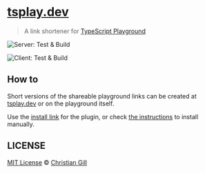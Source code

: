 # [tsplay.dev](https://tsplay.dev)

> A link shortener for [TypeScript Playground](https://www.typescriptlang.org/play)

![Server: Test & Build](https://github.com/gillchristian/tsplay.dev/workflows/Server:%20Test%20&%20Build/badge.svg)

![Client: Test & Build](https://github.com/gillchristian/tsplay.dev/workflows/Client:%20Test%20&%20Build/badge.svg)

## How to

Short versions of the shareable playground links can be created at
[tsplay.dev](https://tsplay.dev) or on the playground itself.

Use the
[install link](https://www.typescriptlang.org/play?install-plugin=typescript-playground-link-shortener)
for the plugin, or check
[the instructions](https://github.com/gillchristian/tsplay.dev/tree/master/playground#typescript-playground-link-shortener)
to install manually.

## LICENSE

[MIT License](https://github.com/gillchristian/tsplay/blob/master/LICENSE) ©
[Christian Gill](https://gillchristian.xyz)
